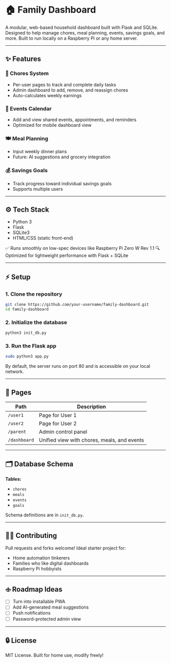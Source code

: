 # 🏠 Family Dashboard

A modular, web-based household dashboard built with Flask and SQLite. Designed to help manage chores, meal planning, events, savings goals, and more. Built to run locally on a Raspberry Pi or any home server.

---

## ✨ Features

### 💼 Chores System
- Per-user pages to track and complete daily tasks
- Admin dashboard to add, remove, and reassign chores
- Auto-calculates weekly earnings

### 📅 Events Calendar
- Add and view shared events, appointments, and reminders
- Optimized for mobile dashboard view

### 🍽 Meal Planning
- Input weekly dinner plans
- Future: AI suggestions and grocery integration

### 💰 Savings Goals
- Track progress toward individual savings goals
- Supports multiple users

---

## ⚙️ Tech Stack
- Python 3
- Flask
- SQLite3
- HTML/CSS (static front-end)

✅ Runs smoothly on low-spec devices like Raspberry Pi Zero W Rev 1.1
🔍 Optimized for lightweight performance with Flask + SQLite

---

## ⚡ Setup

### 1. Clone the repository
```bash
git clone https://github.com/your-username/family-dashboard.git
cd family-dashboard
```

### 2. Initialize the database
```bash
python3 init_db.py
```

### 3. Run the Flask app
```bash
sudo python3 app.py
```
By default, the server runs on port 80 and is accessible on your local network.

---

## 📱 Pages
| Path | Description |
|------|-------------|
| `/user1` | Page for User 1 |
| `/user2` | Page for User 2 |
| `/parent` | Admin control panel |
| `/dashboard` | Unified view with chores, meals, and events |

---

## 🗂 Database Schema

**Tables:**
- `chores`
- `meals`
- `events`
- `goals`

Schema definitions are in `init_db.py`.

---

## 👨‍💼 Contributing
Pull requests and forks welcome! Ideal starter project for:
- Home automation tinkerers
- Families who like digital dashboards
- Raspberry Pi hobbyists

---

## 🕁️ Roadmap Ideas
- [ ] Turn into installable PWA
- [ ] Add AI-generated meal suggestions
- [ ] Push notifications
- [ ] Password-protected admin view

---

## 🔒 License
MIT License. Built for home use, modify freely!
